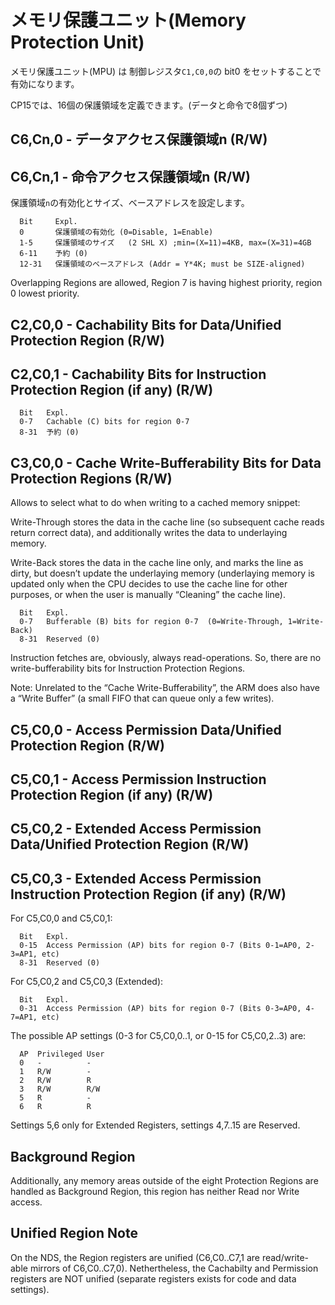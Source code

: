 # メモリ保護ユニット(Memory Protection Unit)

メモリ保護ユニット(MPU) は 制御レジスタ`C1,C0,0`の bit0 をセットすることで有効になります。

CP15では、16個の保護領域を定義できます。(データと命令で8個ずつ)

## C6,Cn,0 - データアクセス保護領域n (R/W)
## C6,Cn,1 - 命令アクセス保護領域n (R/W)

保護領域`n`の有効化とサイズ、ベースアドレスを設定します。

```
  Bit     Expl.
  0       保護領域の有効化 (0=Disable, 1=Enable)
  1-5     保護領域のサイズ   (2 SHL X) ;min=(X=11)=4KB, max=(X=31)=4GB
  6-11    予約 (0)
  12-31   保護領域のベースアドレス (Addr = Y*4K; must be SIZE-aligned)
```

Overlapping Regions are allowed, Region 7 is having highest priority, region 0 lowest priority.

## C2,C0,0 - Cachability Bits for Data/Unified Protection Region (R/W)
## C2,C0,1 - Cachability Bits for Instruction Protection Region (if any) (R/W)

```
  Bit   Expl.
  0-7   Cachable (C) bits for region 0-7
  8-31  予約 (0)
```

## C3,C0,0 - Cache Write-Bufferability Bits for Data Protection Regions (R/W)

Allows to select what to do when writing to a cached memory snippet:

Write-Through stores the data in the cache line (so subsequent cache reads return correct data), and additionally writes the data to underlaying memory.

Write-Back stores the data in the cache line only, and marks the line as dirty, but doesn’t update the underlaying memory (underlaying memory is updated only when the CPU decides to use the cache line for other purposes, or when the user is manually “Cleaning” the cache line).

```
  Bit   Expl.
  0-7   Bufferable (B) bits for region 0-7  (0=Write-Through, 1=Write-Back)
  8-31  Reserved (0)
```

Instruction fetches are, obviously, always read-operations. So, there are no write-bufferability bits for Instruction Protection Regions.

Note: Unrelated to the “Cache Write-Bufferability”, the ARM does also have a “Write Buffer” (a small FIFO that can queue only a few writes).

## C5,C0,0 - Access Permission Data/Unified Protection Region (R/W)
## C5,C0,1 - Access Permission Instruction Protection Region (if any) (R/W)
## C5,C0,2 - Extended Access Permission Data/Unified Protection Region (R/W)
## C5,C0,3 - Extended Access Permission Instruction Protection Region (if any) (R/W)

For C5,C0,0 and C5,C0,1:

```
  Bit   Expl.
  0-15  Access Permission (AP) bits for region 0-7 (Bits 0-1=AP0, 2-3=AP1, etc)
  8-31  Reserved (0)
```

For C5,C0,2 and C5,C0,3 (Extended):

```
  Bit   Expl.
  0-31  Access Permission (AP) bits for region 0-7 (Bits 0-3=AP0, 4-7=AP1, etc)
```

The possible AP settings (0-3 for C5,C0,0..1, or 0-15 for C5,C0,2..3) are:

```
  AP  Privileged User
  0   -          -
  1   R/W        -
  2   R/W        R
  3   R/W        R/W
  5   R          -
  6   R          R
```

Settings 5,6 only for Extended Registers, settings 4,7..15 are Reserved.

## Background Region

Additionally, any memory areas outside of the eight Protection Regions are handled as Background Region, this region has neither Read nor Write access.

## Unified Region Note

On the NDS, the Region registers are unified (C6,C0..C7,1 are read/write-able mirrors of C6,C0..C7,0). Nethertheless, the Cachabilty and Permission registers are NOT unified (separate registers exists for code and data settings).
